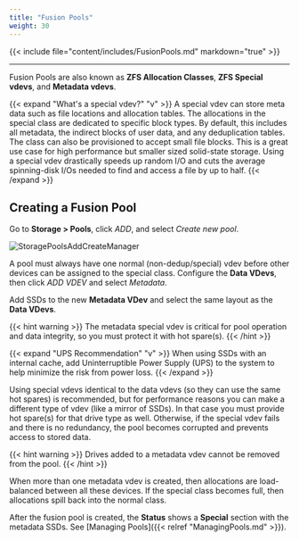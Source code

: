 ```yaml
---
title: "Fusion Pools"
weight: 30
---
```

{{< include file="content/includes/FusionPools.md" markdown="true" >}}


- - - - - - - - - - - - - - - - - - - - - - - - - -
Fusion Pools are also known as **ZFS Allocation Classes**, **ZFS Special vdevs**, and **Metadata vdevs**.

{{< expand "What's a special vdev?" "v" >}}
A special vdev can store meta data such as file locations and allocation tables.
The allocations in the special class are dedicated to specific block types.
By default, this includes all metadata, the indirect blocks of user data, and any deduplication tables.
The class can also be provisioned to accept small file blocks.
This is a great use case for high performance but smaller sized solid-state storage.
Using a special vdev drastically speeds up random I/O and cuts the average spinning-disk I/Os needed to find and access a file by up to half.
{{< /expand >}}

## Creating a Fusion Pool

Go to **Storage > Pools**, click *ADD*, and select *Create new pool*.

![StoragePoolsAddCreateManager](/images/CORE/12.0/StoragePoolsAddCreateManager.png "TrueNAS Pool Manager")

A pool must always have one normal (non-dedup/special) vdev before other devices can be assigned to the special class.
Configure the **Data VDevs**, then click *ADD VDEV* and select *Metadata*.

Add SSDs to the new **Metadata VDev** and select the same layout as the **Data VDevs**.

{{< hint warning >}}
The metadata special vdev is critical for pool operation and data integrity, so you must protect it with hot spare(s).
{{< /hint >}}

{{< expand "UPS Recommendation" "v" >}}
When using SSDs with an internal cache, add Uninterruptible Power Supply (UPS) to the system to help minimize the risk from power loss.
{{< /expand >}}

Using special vdevs identical to the data vdevs (so they can use the same hot spares) is recommended, but for performance reasons you can make a different type of vdev (like a mirror of SSDs). In that case you must provide hot spare(s) for that drive type as well. Otherwise, if the special vdev fails and there is no redundancy, the pool becomes corrupted and prevents access to stored data.

{{< hint warning >}}
Drives added to a metadata vdev cannot be removed from the pool.
{{< /hint >}}

When more than one metadata vdev is created, then allocations are load-balanced between all these devices.
If the special class becomes full, then allocations spill back into the normal class.

After the fusion pool is created, the **Status** shows a **Special** section with the metadata SSDs.
See [Managing Pools]({{< relref "ManagingPools.md" >}}).

